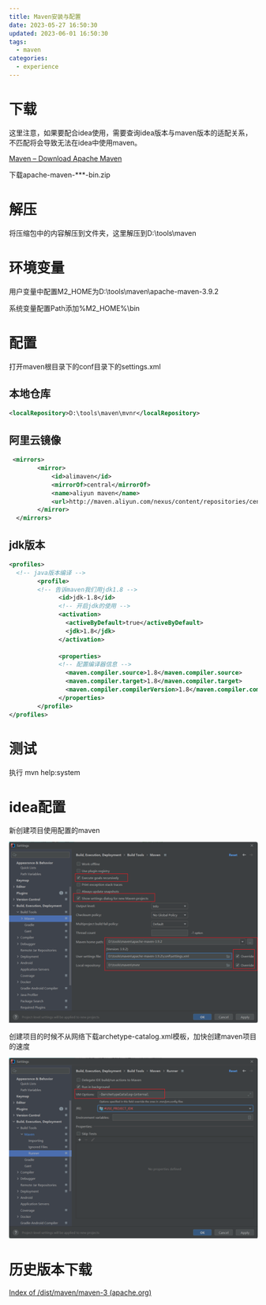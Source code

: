 ```yaml
---
title: Maven安装与配置
date: 2023-05-27 16:50:30
updated: 2023-06-01 16:50:30
tags:
  - maven
categories:
  - experience
---
```


# 下载

这里注意，如果要配合idea使用，需要查询idea版本与maven版本的适配关系，不匹配将会导致无法在idea中使用maven。

[Maven – Download Apache Maven](https://maven.apache.org/download.cgi)

下载apache-maven-***-bin.zip

# 解压

将压缩包中的内容解压到文件夹，这里解压到D:\tools\maven

# 环境变量

用户变量中配置M2_HOME为D:\tools\maven\apache-maven-3.9.2

系统变量配置Path添加%M2_HOME%\bin

# 配置

打开maven根目录下的conf目录下的settings.xml

## 本地仓库

```xml
<localRepository>D:\tools\maven\mvnr</localRepository>
```

## 阿里云镜像

```xml
 <mirrors>
		<mirror>
            <id>alimaven</id>
            <mirrorOf>central</mirrorOf>
            <name>aliyun maven</name>
            <url>http://maven.aliyun.com/nexus/content/repositories/central/</url>
        </mirror>
  </mirrors>
```

## jdk版本

```xml
<profiles>
  <!-- java版本编译 --> 
		<profile>
		<!-- 告诉maven我们用jdk1.8 --> 
			  <id>jdk-1.8</id>
			  <!-- 开启jdk的使用 --> 
			  <activation>
				<activeByDefault>true</activeByDefault>
				<jdk>1.8</jdk>
			  </activation>
			
			  <properties>
			  <!-- 配置编译器信息 -->
				<maven.compiler.source>1.8</maven.compiler.source>
				<maven.compiler.target>1.8</maven.compiler.target>
				<maven.compiler.compilerVersion>1.8</maven.compiler.compilerVersion>
			  </properties>
		</profile>
</profiles>
```

# 测试

执行 mvn help:system

# idea配置

新创建项目使用配置的maven

![image-20230530214033126](Maven安装与配置/image-20230530214033126.png)

创建项目的时候不从网络下载archetype-catalog.xml模板，加快创建maven项目的速度

![image-20230530214240740](Maven安装与配置/image-20230530214240740.png)

# 历史版本下载

[Index of /dist/maven/maven-3 (apache.org)](https://archive.apache.org/dist/maven/maven-3/)